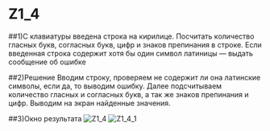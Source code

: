 # Z1_4

##1)С клавиатуры введена строка на кирилице. Посчитать количество гласных букв, согласных букв, цифр и знаков препинания в строке. Если введенная строка содержит хотя бы один символ латиницы — выдать сообщение об ошибке

##2)Решение
Вводим строку, проверяем не содержит ли она латинские символы, если да, то выводим ошибку. Далее подсчитываем количество гласных и согласных букв, а так же знаков препинания и цифр. Выводим на экран найденные значения.

##3)Окно результата
![Z1_4](https://pp.vk.me/c622130/v622130727/380e5/_4ZAebE7IgU.jpg "Z1_4")
![Z1_4_1](https://pp.vk.me/c622130/v622130727/380ed/-QWtm_WvVd8.jpg "Z1_4_1")
